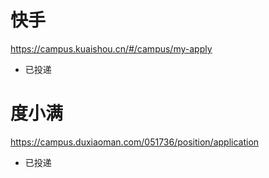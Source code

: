 # 快手
https://campus.kuaishou.cn/#/campus/my-apply
- 已投递

# 度小满
https://campus.duxiaoman.com/051736/position/application
- 已投递


<!--stackedit_data:
eyJoaXN0b3J5IjpbMTYyMzc0NDQzMSwtNjUwMDM0NDQxXX0=
-->